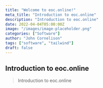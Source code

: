 ```yaml
---
title: "Welcome to eoc.online!"
meta_title: "Introduction to eoc.online"
description: "Introduction to eoc.online"
date: 2022-04-04T05:00:00Z
image: "/images/image-placeholder.png"
categories: ["Software"]
author: "John Cornelison"
tags: ["software", "tailwind"]
draft: false
---
```


## Introduction to eoc.online

> Introduction to eoc.online
